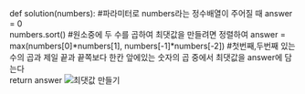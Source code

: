 def solution(numbers): #파라미터로 numbers라는 정수배열이 주어질 때
answer = 0  
numbers.sort() #원소중에 두 수를 곱하여 최댓값을 만들려면 정렬하여
answer = max(numbers[0]*numbers[1], numbers[-1]*numbers[-2]) #첫번째,두번째 있는 수의 곱과 제일 끝과 끝쪽보다 한칸 앞에있는 숫자의 곱 중에서 최댓값을 answer에 담는다  
 return answer
![최댓값 만들기](https://user-images.githubusercontent.com/124108940/227780614-19ec8e20-2781-4e4e-a234-701db7431773.PNG)
